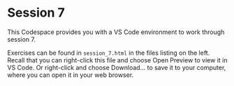 # Session 7

This Codespace provides you with a VS Code environment to work through session 7.

Exercises can be found in `session_7.html` in the files listing on the left. Recall that you can right-click this file and choose Open Preview to view it in VS Code. Or right-click and choose Download... to save it to your computer, where you can open it in your web browser.